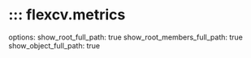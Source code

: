 # ::: flexcv.metrics

options:
    show_root_full_path: true
    show_root_members_full_path: true
    show_object_full_path: true
